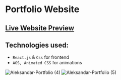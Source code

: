 # Portfolio Website

## [Live Website Preview](https://portfolio-ristic93.netlify.app)

## Technologies used:

- `React.js` & `Css` for frontend
- `AOS, Animated CSS` for animations

![Aleksandar-Portfolio (4)](https://user-images.githubusercontent.com/110178135/230444439-4187cedf-3f29-4562-9a64-4fc48bd8e60d.png)
![Aleksandar-Portfolio (5)](https://user-images.githubusercontent.com/110178135/230444450-74f2fb4b-61aa-41b6-b400-5d352bbd4e01.png)


